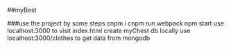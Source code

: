 ##myBest

###use the project by some steps
    cnpm i
    cnpm run webpack
    npm start
    use localhost:3000 to visit index.html
    create myChest db locally
    use localhost:3000/clothes to get data from mongodb
